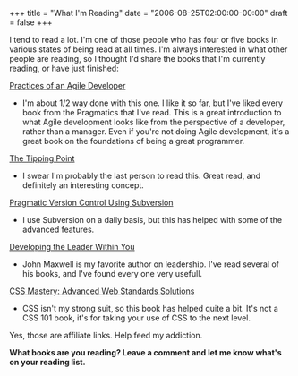 +++
title = "What I'm Reading"
date = "2006-08-25T02:00:00-00:00"
draft = false
+++

I tend to read a lot. I'm one of those people who has four or five books
in various states of being read at all times. I'm always interested in
what other people are reading, so I thought I'd share the books that I'm
currently reading, or have just finished:

[Practices of an Agile
Developer](http://www.amazon.com/exec/obidos/ASIN/097451408X/approachingno-20)
- I'm about 1/2 way done with this one. I like it so far, but I've liked
every book from the Pragmatics that I've read. This is a great
introduction to what Agile development looks like from the perspective
of a developer, rather than a manager. Even if you're not doing Agile
development, it's a great book on the foundations of being a great
programmer.

[The Tipping
Point](http://www.amazon.com/exec/obidos/ASIN/0316346624/approachingno-20)
- I swear I'm probably the last person to read this. Great read, and
definitely an interesting concept.

[Pragmatic Version Control Using
Subversion](http://www.amazon.com/exec/obidos/ASIN/0977616657/approachingno-20)
- I use Subversion on a daily basis, but this has helped with some of
the advanced features.

[Developing the Leader Within
You](http://www.amazon.com/exec/obidos/ASIN/0785281126/approachingno-20)
- John Maxwell is my favorite author on leadership. I've read several of
his books, and I've found every one very usefull.

[CSS Mastery: Advanced Web Standards
Solutions](http://www.amazon.com/exec/obidos/ASIN/1590596145/approachingno-20)
- CSS isn't my strong suit, so this book has helped quite a bit. It's
not a CSS 101 book, it's for taking your use of CSS to the next level.

Yes, those are affiliate links. Help feed my addiction.

**What books are you reading? Leave a comment and let me know what's on
your reading list.**



